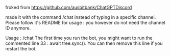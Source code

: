 froked from https://github.com/ausbitbank/ChatGPTDiscord

made it with the command /chat instead of typing in a specific channel. Please follow it's README for usage : you however do not need the channel ID anymore.

Usage : /chat <query>
The first time you run the bot, you might want to run the commented line 33 : await tree.sync(). You can then remove this line if you restart the bot.
